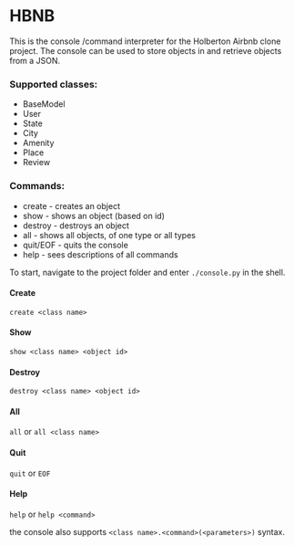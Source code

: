 # HBNB

This is the console /command interpreter for the Holberton Airbnb clone project. The console can be used to store objects in and retrieve objects from a JSON.

### Supported classes:
* BaseModel
* User
* State
* City
* Amenity
* Place
* Review

### Commands:
* create - creates an object
* show - shows an object (based on id)
* destroy - destroys an object
* all - shows all objects, of one type or all types
* quit/EOF - quits the console
* help - sees descriptions of all commands

To start, navigate to the project folder and enter `./console.py` in the shell.

#### Create
`create <class name>`


#### Show
`show <class name> <object id>`


#### Destroy
`destroy <class name> <object id>`


#### All
`all` or `all <class name>`


#### Quit
`quit` or `EOF`

#### Help
`help` or `help <command>`

 the console also supports `<class name>.<command>(<parameters>)` syntax.



